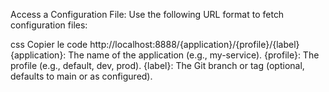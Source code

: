 Access a Configuration File: Use the following URL format to fetch configuration files:

css
Copier le code
http://localhost:8888/{application}/{profile}/{label}
{application}: The name of the application (e.g., my-service).
{profile}: The profile (e.g., default, dev, prod).
{label}: The Git branch or tag (optional, defaults to main or as configured).